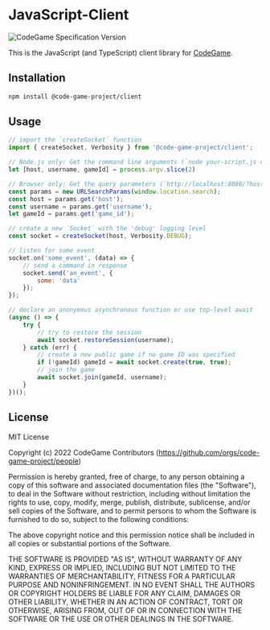 # JavaScript-Client

![CodeGame Specification Version](https://img.shields.io/badge/CodeGame_Specification-v0.7-orange)

This is the JavaScript (and TypeScript) client library for [CodeGame](https://code-game.org/).

## Installation

```bash
npm install @code-game-project/client
```

## Usage

```javascript
// import the `createSocket` function
import { createSocket, Verbosity } from '@code-game-project/client';

// Node.js only: Get the command line arguments (`node your-script.js cg.example.com joe 1234-5678`)
let [host, username, gameId] = process.argv.slice(2)

// Browser only: Get the query parameters (`http://localhost:8080/?host=cg.example.com&username=joe&game_id=1234-5678`)
const params = new URLSearchParams(window.location.search);
const host = params.get('host');
const username = params.get('username');
let gameId = params.get('game_id');

// create a new `Socket` with the 'debug' logging level
const socket = createSocket(host, Verbosity.DEBUG);

// listen for some event
socket.on('some_event', (data) => {
	// send a command in response
	socket.send('an_event', {
		some: 'data'
	});
});

// declare an anonymous asynchronous function or use top-level await
(async () => {
	try {
		// try to restore the session
		await socket.restoreSession(username);
	} catch (err) {
		// create a new public game if no game ID was specified
		if (!gameId) gameId = await socket.create(true, true);
		// join the game
		await socket.join(gameId, username);
	}
})();
```

## License

MIT License

Copyright (c) 2022 CodeGame Contributors (https://github.com/orgs/code-game-project/people)

Permission is hereby granted, free of charge, to any person obtaining a copy
of this software and associated documentation files (the "Software"), to deal
in the Software without restriction, including without limitation the rights
to use, copy, modify, merge, publish, distribute, sublicense, and/or sell
copies of the Software, and to permit persons to whom the Software is
furnished to do so, subject to the following conditions:

The above copyright notice and this permission notice shall be included in all
copies or substantial portions of the Software.

THE SOFTWARE IS PROVIDED "AS IS", WITHOUT WARRANTY OF ANY KIND, EXPRESS OR
IMPLIED, INCLUDING BUT NOT LIMITED TO THE WARRANTIES OF MERCHANTABILITY,
FITNESS FOR A PARTICULAR PURPOSE AND NONINFRINGEMENT. IN NO EVENT SHALL THE
AUTHORS OR COPYRIGHT HOLDERS BE LIABLE FOR ANY CLAIM, DAMAGES OR OTHER
LIABILITY, WHETHER IN AN ACTION OF CONTRACT, TORT OR OTHERWISE, ARISING FROM,
OUT OF OR IN CONNECTION WITH THE SOFTWARE OR THE USE OR OTHER DEALINGS IN THE
SOFTWARE.
